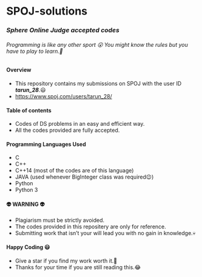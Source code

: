 # **SPOJ-solutions**

### *Sphere Online Judge accepted codes*

###### Programming is like any other sport :open_mouth: You might know the rules but you have to play to learn.:raised_hands:




#### **Overview**
- This repository contains my submissions on SPOJ with the user ID ***tarun_28***.:smiley:
- https://www.spoj.com/users/tarun_28/

#### **Table of contents**
- Codes of DS problems in an easy and efficient way.
- All the codes provided are fully accepted.


#### **Programming Languages Used**
- C
- C++
- C++14 (most of the codes are of this language)
- JAVA (used whenever BigInteger class was required:wink:)
- Python
- Python 3


#### :alien: **WARNING** :alien:
- Plagiarism must be strictly avoided.
- The codes provided in this repositery are only for reference.
- Submitting work that isn’t your will lead you with no gain in knowledge.:skull:


#### **Happy Coding** :smiley:
- Give a star if you find my work worth it.:boy:
- Thanks for your time if you are still reading this.:joy:
